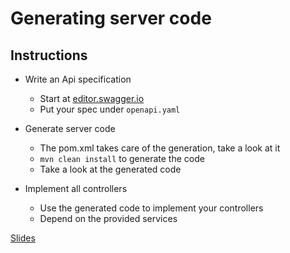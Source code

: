 # Generating server code

## Instructions
- Write an Api specification
  - Start at [editor.swagger.io](https://editor.swagger.io/)
  - Put your spec under `openapi.yaml`

- Generate server code
  - The pom.xml takes care of the generation, take a look at it
  - `mvn clean install` to generate the code
  - Take a look at the generated code

- Implement all controllers
  - Use the generated code to implement your controllers
  - Depend on the provided services

[Slides](http://localhost:63342/rest-workshop/server-codegeneration/slides/presentation.html)
